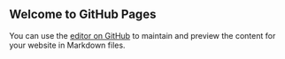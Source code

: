 ## Welcome to GitHub Pages

You can use the [editor on GitHub](https://github.com/ridlafadilah/dongkap/edit/master/README.md) to maintain and preview the content for your website in Markdown files.
